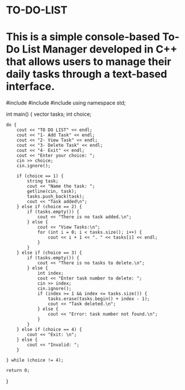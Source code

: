 # TO-DO-LIST
# This is a simple console-based To-Do List Manager developed in C++ that allows users to manage their daily tasks through a text-based interface. 
#include <iostream>
#include <vector>
#include <string>
using namespace std;

int main() {
    vector<string> tasks;
    int choice;

    do {
        cout << "TO DO LIST" << endl;
        cout << "1- Add Task" << endl;
        cout << "2- View Task" << endl;
        cout << "3- Delete Task" << endl;
        cout << "4- Exit" << endl;
        cout << "Enter your choice: ";
        cin >> choice;
        cin.ignore();

        if (choice == 1) {
            string task;
            cout << "Name the task: ";
            getline(cin, task);
            tasks.push_back(task);
            cout << "Task added\n";
        } else if (choice == 2) {
            if (tasks.empty()) {
                cout << "There is no task added.\n";
            } else {
                cout << "View Tasks:\n";
                for (int i = 0; i < tasks.size(); i++) {
                    cout << i + 1 << ". " << tasks[i] << endl;
                }
            }
        } else if (choice == 3) {
            if (tasks.empty()) {
                cout << "There is no tasks to delete.\n";
            } else {
                int index;
                cout << "Enter task number to delete: ";
                cin >> index;
                cin.ignore();
                if (index >= 1 && index <= tasks.size()) {
                    tasks.erase(tasks.begin() + index - 1);
                    cout << "Task deleted.\n";
                } else {
                    cout << "Error: task number not found.\n";
                }
            }
        } else if (choice == 4) {
            cout << "Exit: \n";
        } else {
            cout << "Invalid: ";
        }

    } while (choice != 4);

    return 0;
}
